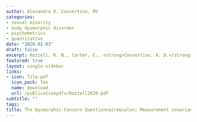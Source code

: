 ```yaml
---
author: Alexandra D. Convertino, MS
categories:
- sexual minority
- body dysmorphic disorder
- psychometrics
- quantitative
date: "2020-01-03"
draft: false
excerpt: Rozzell, K. N., Carter, C., <strong>Convertino, A. D.</strong>, Gonzales IV, M., & Blashill, A. J. (2020). The Dysmorphic Concern Questionnaire&colon; Measurement invariance by gender and race/ethnicity among sexual minority adults. <em>Body Image, 35</em>, 201-206. https://doi.org/10.1016/j.bodyim.2020.08.010
featured: true
layout: single-sidebar
links:
- icon: file-pdf
  icon_pack: fas
  name: download
  url: /publicationpdfs/Rozzell2020.pdf
subtitle: ""
tags:
title: The Dysmorphic Concern Questionnaire&colon; Measurement invariance by gender and race/ethnicity among sexual minority adults
---
```


